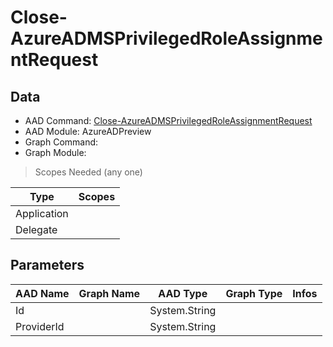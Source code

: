 # Close-AzureADMSPrivilegedRoleAssignmentRequest

## Data

+ AAD Command: [Close-AzureADMSPrivilegedRoleAssignmentRequest](https://docs.microsoft.com/en-us/powershell/module/AzureADPreview/Close-AzureADMSPrivilegedRoleAssignmentRequest)
+ AAD Module: AzureADPreview
+ Graph Command: 
+ Graph Module: 

> Scopes Needed (any one)

|Type|Scopes|
|---|---|
|Application||
|Delegate||

## Parameters

|AAD Name|Graph Name|AAD Type|Graph Type|Infos|
|---|---|---|---|---|
|Id||System.String|||
|ProviderId||System.String|||

